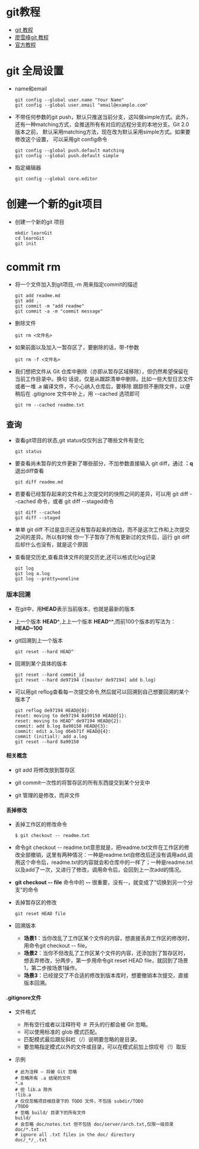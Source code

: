 # git教程

- [git 教程](http://www.yiibai.com/git/home.html)
- [廖雪峰git 教程](http://www.liaoxuefeng.com/wiki/0013739516305929606dd18361248578c67b8067c8c017b000/)
- [官方教程](https://git-scm.com/book/zh/v1/Git-%E5%88%86%E6%94%AF-%E4%BD%95%E8%B0%93%E5%88%86%E6%94%AF)

# git 全局设置

- name和email

  ```
  git config --global user.name "Your Name"
  git config --global user.email "email@example.com"
  ```

- 不带任何参数的git push，默认只推送当前分支，这叫做simple方式。此外， 还有一种matching方式，会推送所有有对应的远程分支的本地分支。Git 2.0版本之前， 默认采用matching方法，现在改为默认采用simple方式。如果要修改这个设置， 可以采用git config命令

  ```
  git config --global push.default matching
  git config --global push.default simple
  ```

- 指定编辑器

  ```
  git config --global core.editor
  ```

# 创建一个新的git项目

- 创建一个新的git 项目

  ```
  mkdir learnGit
  cd learnGit
  git init
  ```

# commit rm

- 将一个文件加入到git项目,-m 用来指定commit的描述

  ```
  git add readme.md
  git add .
  git commit -m "add readme"
  git commit -a -m "commit message"
  ```

- 删除文件

  ```
  git rm <文件名>
  ```

- 如果前面以及加入一暂存区了，要删除的话，带-f参数

  ```
  git rm -f <文件名>
  ```

- 我们想把文件从 Git 仓库中删除（亦即从暂存区域移除），但仍然希望保留在当前工作目录中。换句 话说，仅是从跟踪清单中删除。比如一些大型日志文件或者一堆 .a 编译文件，不小心纳入仓库后，要移除 跟踪但不删除文件，以便稍后在 .gitignore 文件中补上，用 --cached 选项即可

  ```
  git rm --cached readme.txt
  ```

## 查询

- 查看git项目的状态,git status仅仅列出了哪些文件有变化

  ```
  git status
  ```

- 要查看尚未暂存的文件更新了哪些部分，不加参数直接输入 git diff，通过 **：q** 退出diff查看

  ```
  git diff readme.md
  ```

- 若要看已经暂存起来的文件和上次提交时的快照之间的差异，可以用 git diff --cached 命令，或者 git diff --staged命令

  ```
  git diff --cached
  git diff --staged
  ```

- 单单 git diff 不过是显示还没有暂存起来的改动，而不是这次工作和上次提交之间的差异。所以有时候 你一下子暂存了所有更新过的文件后，运行 git diff 后却什么也没有，就是这个原因

- 查看提交历史,查看具体文件的提交历史,还可以格式化log记录

  ```
  git log
  git log a.log
  git log --pretty=oneline
  ```

### 版本回溯

- 在git中，用**HEAD**表示当前版本，也就是最新的版本

- 上一个版本 **HEAD^**,上上一个版本 **HEAD^^**,而前100个版本的写法为：**HEAD~100**

- git回溯到上一个版本

  ```
  git reset --hard HEAD^
  ```

- 回溯到某个具体的版本

  ```
  git reset --hard commit_id
  git reset --hard de97194 ([master de97194] add b.log)
  ```

- 可以用git reflog查看每一次提交命令,然后就可以回溯到自己想要回溯的某个版本了

  ```
  git reflog de97194 HEAD@{0}:
  reset: moving to de97194 8a90150 HEAD@{1}:
  reset: moving to HEAD^ de97194 HEAD@{2}:
  commit: add b.log 8a90150 HEAD@{3}:
  commit: edit a.log d6eb71f HEAD@{4}:
  commit (initial): add a.log
  git reset --hard 8a90150
  ```

#### 相关概念

- git add 将修改放到暂存区

- git commit一次性的将暂存区的所有东西提交到某个分支中

- git 管理的是修改，而非文件

#### 丢掉修改

- 丢掉工作区的修改命令

  ```
  $ git checkout -- readme.txt
  ```

- 命令git checkout -- readme.txt意思就是，把readme.txt文件在工作区的修改全部撤销，这里有两种情况：一种是readme.txt自修改后还没有调用add,调用这个命令后，readme.txt的内容就会和仓库中的一样了；一种是readme.txt以及add了一次，又进行了修改，调用命令后，会回到上一次add的情况。

- **git checkout -- file** 命令中的 **--** 很重要，没有--，就变成了"切换到另一个分支"的命令

- 丢掉暂存区的修改

  ```
  git reset HEAD file
  ```

- 回溯版本

  - **场景1**：当你改乱了工作区某个文件的内容，想直接丢弃工作区的修改时，用命令git checkout -- file。
  - **场景2**：当你不但改乱了工作区某个文件的内容，还添加到了暂存区时，想丢弃修改，分两步，第一步用命令git reset HEAD file，就回到了场景1，第二步按场景1操作。
  - **场景3**：已经提交了不合适的修改到版本库时，想要撤销本次提交，直接版本回溯。

#### .gitignore文件

- 文件格式

  - 所有空行或者以注释符号 ＃ 开头的行都会被 Git 忽略。
  - 可以使用标准的 glob 模式匹配。
  - 匹配模式最后跟反斜杠（/）说明要忽略的是目录。
  - 要忽略指定模式以外的文件或目录，可以在模式前加上惊叹号（!）取反

- 示例

  ```
  # 此为注释 – 将被 Git 忽略
  # 忽略所有 .a 结尾的文件
  *.a
  # 但 lib.a 除外
  !lib.a
  # 仅仅忽略项目根目录下的 TODO 文件，不包括 subdir/TODO
  /TODO
  # 忽略 build/ 目录下的所有文件
  build/
  # 会忽略 doc/notes.txt 但不包括 doc/server/arch.txt,仅限一级目录
  doc/*.txt
  # ignore all .txt files in the doc/ directory
  doc/_*/_.txt
  ```
